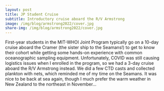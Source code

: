 ```yaml
---
layout: post
title: JP Student Cruise
subtitle: Introductory cruise aboard the R/V Armstrong
image: /img/blog/armstrong2022/cover.jpg
share-img: /img/blog/armstrong2022/cover.jpg
---
```


First-year students in the MIT-WHOI Joint Program typically go on a 10-day cruise aboard the Cramer (the sister ship to the Seamans!) to get to know their cohort while getting some hands-on experience with common oceanographic sampling equipment. Unfortunately, COVID was still causing logistics issues when I enrolled in the program, so we had a 3-day cruise aboard the R/V Armstrong instead. We did a few CTD casts and collected plankton with nets, which reminded me of my time on the Seamans. It was nice to be back at sea again, though I much prefer the warm weather in New Zealand to the northeast in November...

<div id="gallery"></div>

<script>
    var photos = [
        {"file": "/img/blog/armstrong2022/20211125_121614.jpg", "caption":""},             
        {"file": "/img/blog/armstrong2022/20211126_083704.jpg", "caption":""},             
        {"file": "/img/blog/armstrong2022/20211126_094715.jpg", "caption":""},             
        {"file": "/img/blog/armstrong2022/20211126_102940.jpg", "caption":""},             
        {"file": "/img/blog/armstrong2022/20211127_130151.jpg", "caption":""},             
        {"file": "/img/blog/armstrong2022/20211127_182417.jpg", "caption":""},             
        {"file": "/img/blog/armstrong2022/20211128_091809.jpg", "caption":""},             
        {"file": "/img/blog/armstrong2022/IMG_7355.jpeg", "caption":""},             
        {"file": "/img/blog/armstrong2022/PXL_20211128_134714607.jpg", "caption":""},
        {"file": "/img/blog/armstrong2022/IMG_7394.jpeg", "caption":""},             
        {"file": "/img/blog/armstrong2022/IMG_7418.jpeg", "caption":""}, 
        {"file": "/img/blog/armstrong2022/IMG_7615.jpeg", "caption":""},
        {"file": "/img/blog/armstrong2022/IMG_7632.jpeg", "caption":""},
        {"file": "/img/blog/armstrong2022/PXL_20211127_144135278.jpg", "caption":""},
        {"file": "/img/blog/armstrong2022/PXL_20211128_145657997.jpg", "caption":""},
        {"file": "/img/blog/armstrong2022/20211126_084333.jpg", "caption":""},             
        {"file": "/img/blog/armstrong2022/IMG_7441.jpeg", "caption":""},
        {"file": "/img/blog/armstrong2022/IMG_7447.jpeg", "caption":""},

];
    
    generate_gallery(photos);
</script>

